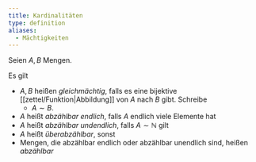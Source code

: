 ```yaml
---
title: Kardinalitäten
type: definition
aliases:
  - Mächtigkeiten
---
```


Seien $A, B$ Mengen.

Es gilt
- $A, B$ heißen *gleichmächtig*, falls es eine bijektive [[zettel/Funktion|Abbildung]] von $A$ nach $B$ gibt.
	Schreibe
	- $A \sim B$.
- $A$ heißt *abzählbar endlich*, falls $A$ endlich viele Elemente hat
- $A$ heißt *abzählbar undendlich*, falls $A \sim \mathbb{N}$ gilt
- $A$ heißt *überabzählbar*, sonst
- Mengen, die abzählbar endlich oder abzählbar unendlich sind, heißen *abzählbar*